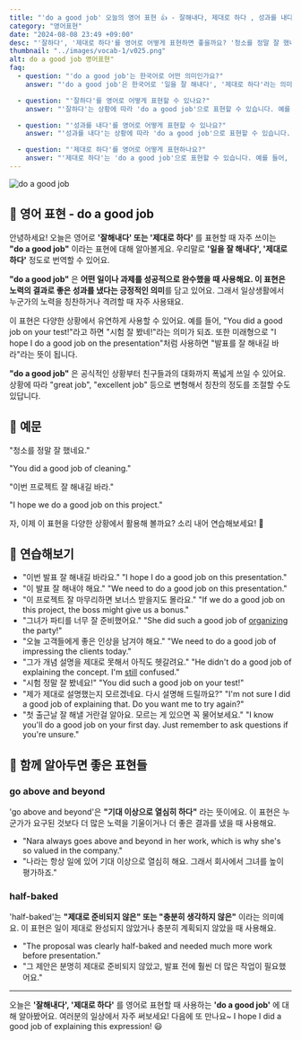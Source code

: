 ```yaml
---
title: "'do a good job' 오늘의 영어 표현 👍 - 잘해내다, 제대로 하다 , 성과를 내다  영어로"
category: "영어표현"
date: "2024-08-08 23:49 +09:00"
desc: "'잘하다', '제대로 하다'를 영어로 어떻게 표현하면 좋을까요? '청소를 정말 잘 했네요', '이번 프로젝트 잘 해내길 바라' 등을 영어로 표현하는 법을 배워봅시다. 다양한 예문을 통해서 연습하고 본인의 표현으로 만들어 보세요."
thumbnail: "../images/vocab-1/v025.png"
alt: do a good job 영어표현"
faq:
  - question: "'do a good job'는 한국어로 어떤 의미인가요?"
    answer: "'do a good job'은 한국어로 '일을 잘 해내다', '제대로 하다'라는 의미입니다. 어떤 일이나 과제를 성공적으로 수행했을 때 사용하는 표현입니다."

  - question: "'잘하다'를 영어로 어떻게 표현할 수 있나요?"
    answer: "'잘하다'는 상황에 따라 'do a good job'으로 표현할 수 있습니다. 예를 들어, '시험 잘 봤네!'는 'You did a good job on your test!'로 말할 수 있습니다."

  - question: "'성과를 내다'를 영어로 어떻게 표현할 수 있나요?"
    answer: "'성과를 내다'는 상황에 따라 'do a good job'으로 표현할 수 있습니다. 예를 들어, '좋은 성과를 냈네'는 'You did a good job!'로 말할 수 있습니다."

  - question: "'제대로 하다'를 영어로 어떻게 표현하나요?"
    answer: "'제대로 하다'는 'do a good job'으로 표현할 수 있습니다. 예를 들어, '이번 프로젝트 제대로 해내자'는 'Let's do a good job on this project'로 말할 수 있습니다."
---
```


![do a good job](../images/vocab-1/v025-1.avif)

## 🌟 영어 표현 - do a good job

안녕하세요! 오늘은 영어로 **'잘해내다' 또는 '제대로 하다'** 를 표현할 때 자주 쓰이는 **"do a good job"** 이라는 표현에 대해 알아볼게요. 우리말로 **'일을 잘 해내다', '제대로 하다'** 정도로 번역할 수 있어요.

**"do a good job"** 은 **어떤 일이나 과제를 성공적으로 완수했을 때 사용해요. 이 표현은 노력의 결과로 좋은 성과를 냈다는 긍정적인 의미**를 담고 있어요. 그래서 일상생활에서 누군가의 노력을 칭찬하거나 격려할 때 자주 사용돼요.

이 표현은 다양한 상황에서 유연하게 사용할 수 있어요. 예를 들어, "You did a good job on your test!"라고 하면 "시험 잘 봤네!"라는 의미가 되죠. 또한 미래형으로 "I hope I do a good job on the presentation"처럼 사용하면 "발표를 잘 해내길 바라"라는 뜻이 됩니다.

**"do a good job"** 은 공식적인 상황부터 친구들과의 대화까지 폭넓게 쓰일 수 있어요. 상황에 따라 "great job", "excellent job" 등으로 변형해서 칭찬의 정도를 조절할 수도 있답니다.

## 📖 예문

"청소를 정말 잘 했네요."

"You did a good job of cleaning."

"이번 프로젝트 잘 해내길 바라."

"I hope we do a good job on this project."

자, 이제 이 표현을 다양한 상황에서 활용해 볼까요? 소리 내어 연습해보세요! 🚀

## 💬 연습해보기

<ul data-interactive-list>
  <li data-interactive-item>
    <span data-toggler>"이번 발표 잘 해내길 바라요."</span>
    <span data-answer>"I hope I do a good job on this presentation."</span>
  </li>
  <li data-interactive-item>
    <span data-toggler>"이 발표 잘 해내야 해요."</span>
    <span data-answer>"We need to do a good job on this presentation."</span>
  </li>
  <li data-interactive-item>
    <span data-toggler>"이 프로젝트 잘 마무리하면 보너스 받을지도 몰라요."</span>
    <span data-answer>"If we do a good job on this project, the boss might give us a bonus."</span>
  </li>
  <li data-interactive-item>
    <span data-toggler>"그녀가 파티를 너무 잘 준비했어요."</span>
    <span data-answer>"She did such a good job of <a href="/blog/in-english/355.organize/">organizing</a> the party!"</span>
  </li>
  <li data-interactive-item>
    <span data-toggler>"오늘 고객들에게 좋은 인상을 남겨야 해요."</span>
    <span data-answer>"We need to do a good job of impressing the clients today."</span>
  </li>
  <li data-interactive-item>
    <span data-toggler>"그가 개념 설명을 제대로 못해서 아직도 헷갈려요."</span>
    <span data-answer>"He didn't do a good job of explaining the concept. I'm <a href="/blog/in-english/254.still/">still</a> confused."</span>
  </li>
  <li data-interactive-item>
    <span data-toggler>"시험 정말 잘 봤네요!"</span>
    <span data-answer>"You did such a good job on your test!"</span>
  </li>
  <li data-interactive-item>
    <span data-toggler>"제가 제대로 설명했는지 모르겠네요. 다시 설명해 드릴까요?"</span>
    <span data-answer>"I'm not sure I did a good job of explaining that. Do you want me to try again?"</span>
  </li>
  <li data-interactive-item>
    <span data-toggler>"첫 출근날 잘 해낼 거란걸 알아요. 모르는 게 있으면 꼭 물어보세요."</span>
    <span data-answer>"I know you'll do a good job on your first day. Just remember to ask questions if you're unsure."</span>
  </li>
</ul>

## 🤝 함께 알아두면 좋은 표현들

### go above and beyond

'go above and beyond'은 **"기대 이상으로 열심히 하다"** 라는 뜻이에요. 이 표현은 누군가가 요구된 것보다 더 많은 노력을 기울이거나 더 좋은 결과를 냈을 때 사용해요.

- "Nara always goes above and beyond in her work, which is why she's so valued in the company."
- "나라는 항상 일에 있어 기대 이상으로 열심히 해요. 그래서 회사에서 그녀를 높이 평가하죠."

### half-baked

'half-baked'는 **"제대로 준비되지 않은" 또는 "충분히 생각하지 않은"** 이라는 의미예요. 이 표현은 일이 제대로 완성되지 않았거나 충분히 계획되지 않았을 때 사용해요.

- "The proposal was clearly half-baked and needed much more work before presentation."
- "그 제안은 분명히 제대로 준비되지 않았고, 발표 전에 훨씬 더 많은 작업이 필요했어요."

---

오늘은 **'잘해내다', '제대로 하다'** 를 영어로 표현할 때 사용하는 **'do a good job'** 에 대해 알아봤어요. 여러분의 일상에서 자주 써보세요! 다음에 또 만나요~ I hope I did a good job of explaining this expression! 😃
